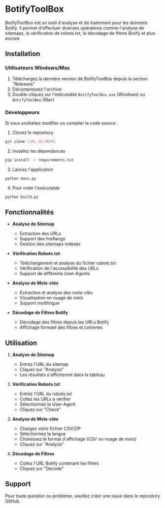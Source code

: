# BotifyToolBox

BotifyToolBox est un outil d'analyse et de traitement pour les données Botify. Il permet d'effectuer diverses opérations comme l'analyse de sitemaps, la vérification de robots.txt, le décodage de filtres Botify et plus encore.

## Installation

### Utilisateurs Windows/Mac
1. Téléchargez la dernière version de BotifyToolBox depuis la section "Releases"
2. Décompressez l'archive
3. Double-cliquez sur l'exécutable `BotifyToolBox.exe` (Windows) ou `BotifyToolBox` (Mac)

### Développeurs
Si vous souhaitez modifier ou compiler le code source :

1. Clonez le repository
```bash
git clone [URL_DU_REPO]
```

2. Installez les dépendances
```bash
pip install -r requirements.txt
```

3. Lancez l'application
```bash
python main.py
```

4. Pour créer l'exécutable
```bash
python build.py
```

## Fonctionnalités

- **Analyse de Sitemap**
  - Extraction des URLs
  - Support des hreflangs
  - Gestion des sitemaps indexés

- **Vérification Robots.txt**
  - Téléchargement et analyse du fichier robots.txt
  - Vérification de l'accessibilité des URLs
  - Support de différents User-Agents

- **Analyse de Mots-clés**
  - Extraction et analyse des mots-clés
  - Visualisation en nuage de mots
  - Support multilingue

- **Décodage de Filtres Botify**
  - Décodage des filtres depuis les URLs Botify
  - Affichage formaté des filtres et colonnes

## Utilisation

1. **Analyse de Sitemap**
   - Entrez l'URL du sitemap
   - Cliquez sur "Analyze"
   - Les résultats s'afficheront dans le tableau

2. **Vérification Robots.txt**
   - Entrez l'URL du robots.txt
   - Collez les URLs à vérifier
   - Sélectionnez le User-Agent
   - Cliquez sur "Check"

3. **Analyse de Mots-clés**
   - Chargez votre fichier CSV/ZIP
   - Sélectionnez la langue
   - Choisissez le format d'affichage (CSV ou nuage de mots)
   - Cliquez sur "Analyze"

4. **Décodage de Filtres**
   - Collez l'URL Botify contenant les filtres
   - Cliquez sur "Decode"

## Support

Pour toute question ou problème, veuillez créer une issue dans le repository GitHub. 